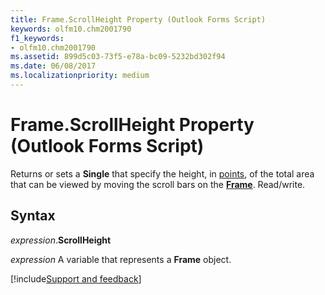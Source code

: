 ```yaml
---
title: Frame.ScrollHeight Property (Outlook Forms Script)
keywords: olfm10.chm2001790
f1_keywords:
- olfm10.chm2001790
ms.assetid: 899d5c03-73f5-e78a-bc09-5232bd302f94
ms.date: 06/08/2017
ms.localizationpriority: medium
---
```



# Frame.ScrollHeight Property (Outlook Forms Script)

Returns or sets a **Single** that specify the height, in [points](../language/glossary/vbe-glossary.md#point), of the total area that can be viewed by moving the scroll bars on the **[Frame](Outlook.frame.md)**. Read/write.


## Syntax

_expression_.**ScrollHeight**

_expression_ A variable that represents a **Frame** object.

[!include[Support and feedback](~/includes/feedback-boilerplate.md)]
